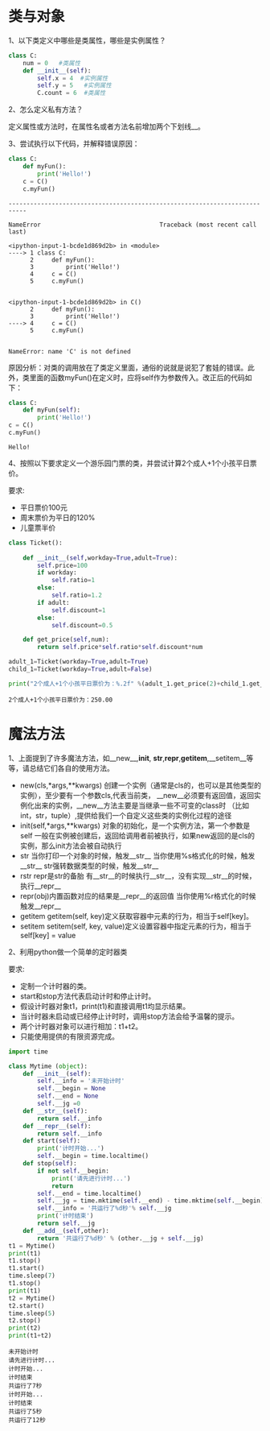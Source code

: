 # 类与对象

1、以下类定义中哪些是类属性，哪些是实例属性？


```python
class C:
    num = 0   #类属性
    def __init__(self):
        self.x = 4  #实例属性
        self.y = 5   #实例属性
        C.count = 6  #类属性
```

2、怎么定义私有⽅法？

定义属性或方法时，在属性名或者方法名前增加两个下划线__。

3、尝试执行以下代码，并解释错误原因：


```python
class C:
    def myFun():
        print('Hello!')
    c = C()
    c.myFun()
```


    ---------------------------------------------------------------------------

    NameError                                 Traceback (most recent call last)

    <ipython-input-1-bcde1d869d2b> in <module>
    ----> 1 class C:
          2     def myFun():
          3         print('Hello!')
          4     c = C()
          5     c.myFun()
    

    <ipython-input-1-bcde1d869d2b> in C()
          2     def myFun():
          3         print('Hello!')
    ----> 4     c = C()
          5     c.myFun()
    

    NameError: name 'C' is not defined


原因分析：对类的调用放在了类定义里面，通俗的说就是说犯了套娃的错误。此外，类里面的函数myFun()在定义时，应将self作为参数传入。改正后的代码如下：


```python
class C:
    def myFun(self):
        print('Hello!')
c = C()
c.myFun()
```

    Hello!
    

4、按照以下要求定义一个游乐园门票的类，并尝试计算2个成人+1个小孩平日票价。

要求:

- 平日票价100元
- 周末票价为平日的120%
- 儿童票半价


```python
class Ticket():
    
    def __init__(self,workday=True,adult=True):
        self.price=100
        if workday:
            self.ratio=1
        else:
            self.ratio=1.2
        if adult:
            self.discount=1
        else:
            self.discount=0.5

    def get_price(self,num):
        return self.price*self.ratio*self.discount*num

adult_1=Ticket(workday=True,adult=True)
child_1=Ticket(workday=True,adult=False)

print("2个成人+1个小孩平日票价为：%.2f" %(adult_1.get_price(2)+child_1.get_price(1)))
```

    2个成人+1个小孩平日票价为：250.00
    

# 魔法方法

1、上面提到了许多魔法方法，如__new__,__init__, __str__,__repr__,__getitem__,__setitem__等等，请总结它们各自的使用方法。

- new(cls,*args,**kwargs)
创建一个实例（通常是cls的，也可以是其他类型的实例），至少要有一个参数cls,代表当前类， __new__必须要有返回值，返回实例化出来的实例，__new__方法主要是当继承一些不可变的class时 （比如int，str，tuple）,提供给我们一个自定义这些类的实例化过程的途径
- init(self,*args,**kwargs)
对象的初始化，是一个实例方法，第一个参数是self
一般在实例被创建后，返回给调用者前被执行，如果new返回的是cls的实例，那么init方法会被自动执行
- str
当你打印一个对象的时候，触发__str__
当你使用%s格式化的时候，触发__str__
str强转数据类型的时候，触发__str__
- rstr
repr是str的备胎
有__str__的时候执行__str__，没有实现__str__的时候，执行__repr__
- repr(obj)内置函数对应的结果是__repr__的返回值
当你使用%r格式化的时候 触发__repr__
- getitem
getitem(self, key)定义获取容器中元素的行为，相当于self[key]。
- setitem
setitem(self, key, value)定义设置容器中指定元素的行为，相当于self[key] = value

2、利用python做一个简单的定时器类

要求:

- 定制一个计时器的类。
- start和stop方法代表启动计时和停止计时。
- 假设计时器对象t1，print(t1)和直接调用t1均显示结果。
- 当计时器未启动或已经停止计时时，调用stop方法会给予温馨的提示。
- 两个计时器对象可以进行相加：t1+t2。
- 只能使用提供的有限资源完成。


```python
import time

class Mytime (object):
    def __init__(self):
        self.__info = '未开始计时'
        self.__begin = None
        self.__end = None
        self.__jg =0
    def __str__(self):
        return self.__info
    def __repr__(self):
        return self.__info
    def start(self):
        print('计时开始...')
        self.__begin = time.localtime()
    def stop(self):
        if not self.__begin:
            print('请先进行计时...')
            return
        self.__end = time.localtime()
        self.__jg = time.mktime(self.__end) - time.mktime(self.__begin)
        self.__info = '共运行了%d秒'% self.__jg
        print('计时结束')
        return self.__jg
    def __add__(self,other):
        return '共运行了%d秒' % (other.__jg + self.__jg)
t1 = Mytime()
print(t1)
t1.stop()
t1.start()
time.sleep(7)
t1.stop()
print(t1)
t2 = Mytime()
t2.start()
time.sleep(5)
t2.stop()
print(t2)
print(t1+t2)
```

    未开始计时
    请先进行计时...
    计时开始...
    计时结束
    共运行了7秒
    计时开始...
    计时结束
    共运行了5秒
    共运行了12秒
    


```python

```
